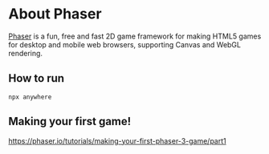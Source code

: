 
# About Phaser

[Phaser](https://phaser.io) is a fun, free and fast 2D game framework for making HTML5 games for desktop and mobile web browsers, supporting Canvas and WebGL rendering. 


## How to run

	npx anywhere

## Making your first game!

https://phaser.io/tutorials/making-your-first-phaser-3-game/part1
